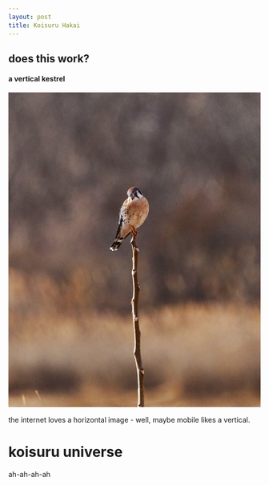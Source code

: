 ```yaml
---
layout: post
title: Koisuru Hakai
---
```


## does this work?

#### a vertical kestrel

![vertical kestrel test](/images/012118-1337.jpg)

the internet loves a horizontal image - well, maybe mobile likes a vertical.

# koisuru universe

ah-ah-ah-ah